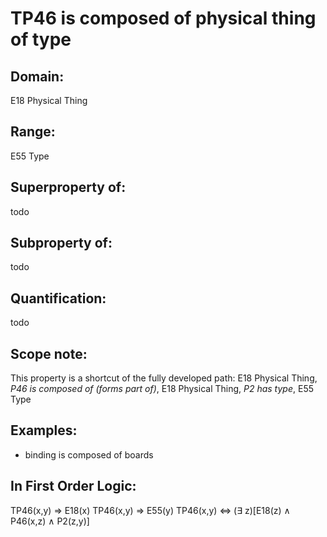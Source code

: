 # TP46 is composed of physical thing of type

## Domain: 

E18 Physical Thing

## Range: 

E55 Type

## Superproperty of: 

todo

## Subproperty of: 

todo

## Quantification: 

todo

## Scope note: 

This property is a shortcut of the fully developed path: E18 Physical Thing, _P46 is composed of (forms part of)_, E18 Physical Thing, _P2 has type_, E55 Type

## Examples: 

* binding is composed of boards

## In First Order Logic: 

TP46(x,y) ⇒ E18(x)
TP46(x,y) ⇒ E55(y)
TP46(x,y) ⇔ (∃ z)[E18(z) ∧ P46(x,z) ∧ P2(z,y)]

